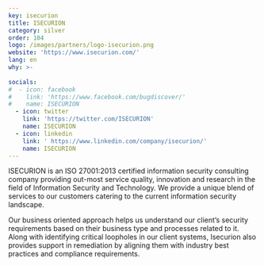 ```yaml
---
key: isecurion
title: ISECURION
category: silver
order: 104
logo: /images/partners/logo-isecurion.png
website: 'https://www.isecurion.com/'
lang: en
why: >-
   
socials:
#  - icon: facebook
#    link: 'https://www.facebook.com/bugdiscover/'
#    name: ISECURION
  - icon: twitter
    link: 'https://twitter.com/ISECURION'
    name: ISECURION
  - icon: linkedin
    link: ' https://www.linkedin.com/company/isecurion/'
    name: ISECURION
---
```

ISECURION is an ISO 27001:2013 certified information security consulting company providing out-most service quality, innovation and research in the field of Information Security and Technology. We provide a unique blend of services to our customers catering to the current information security landscape.

Our business oriented approach helps us understand our client’s security requirements based on their business type and processes related to it. Along with identifying critical loopholes in our client systems, Isecurion also provides support in remediation by aligning them with industry best practices and compliance requirements.


